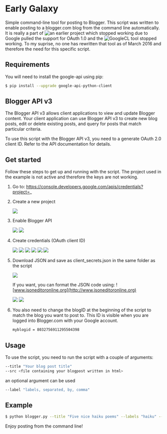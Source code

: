 # Early Galaxy
Simple command-line tool for posting to Blogger. This script was written to enable posting to a blogger.com blog from the command line automatically. It is really a part of ![an earlier project](https://github.com/orjanv/hiddenhaikus) which stopped working due to Google pulled the support for OAuth 1.0 and the ![GoogleCL](https://code.google.com/archive/p/googlecl/) tool stopped working. To my suprise, no one has rewritten that tool as of March 2016 and therefore the need for this specific script. 

## Requirements
You will need to install the google-api using pip:

```bash
$ pip install --upgrade google-api-python-client
```

## Blogger API v3
The Blogger API v3 allows client applications to view and update Blogger content. Your client application can use Blogger API v3 to create new blog posts, edit or delete existing posts, and query for posts that match particular criteria.

To use this script with the Blogger API v3, you need to a generate OAuth 2.0 client ID. Refer to the API documentation for details. 

## Get started

Follow these steps to get up and running with the script. The project used in the example is not active and therefore the keys are not working.

1. Go to: https://console.developers.google.com/apis/credentials?project=_
2. Create a new project

    ![](assets/blogger-1.png)

3. Enable Blogger API

    ![](assets/blogger-2.png)
    ![](assets/blogger-3.png)

4. Create credentials (OAuth client ID)

    ![](assets/blogger-4.png)
    ![](assets/blogger-5.png)
    ![](assets/blogger-6.png)
    ![](assets/blogger-7.png)
    ![](assets/blogger-8.png)
    ![](assets/blogger-9.png)

5. Download JSON and save as client_secrets.json in the same folder as the script

    ![](assets/blogger-10.png)

    If you want, you can format the JSON code using: ![www.jsoneditoronline.org](http://www.jsoneditoronline.org)

    ![](assets/blogger-11.png)
    ![](assets/blogger-12.png)

6. You also need to change the blogID at the beginning of the script to match the blog you want to post to. This ID is visible when you are logged into Blogger.com with your Google account.

    ```bash
    myblogid = 8032756911295504398
    ```

## Usage

To use the script, you need to run the script with a couple of arguments:

```bash
--title "Your blog post title"
--src <file containing your blogpost written in html>
```

an optional argument can be used

```bash
--label "labels, separated, by, comma" 
```

## Example

```bash
$ python blogger.py --title "Five nice haiku poems" --labels "haiku" --src haiku.html 
``` 

Enjoy posting from the command line!

